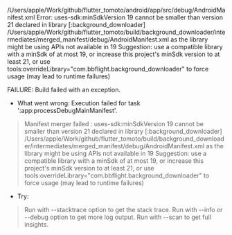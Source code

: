 /Users/apple/Work/github/flutter_tomoto/android/app/src/debug/AndroidManifest.xml Error:
uses-sdk:minSdkVersion 19 cannot be smaller than version 21 declared in library [:background_downloader] /Users/apple/Work/github/flutter_tomoto/build/background_downloader/intermediates/merged_manifest/debug/AndroidManifest.xml as the library might be using APIs not available in 19
Suggestion: use a compatible library with a minSdk of at most 19,
or increase this project's minSdk version to at least 21,
or use tools:overrideLibrary="com.bbflight.background_downloader" to force usage (may lead to runtime failures)

FAILURE: Build failed with an exception.

* What went wrong:
  Execution failed for task ':app:processDebugMainManifest'.
> Manifest merger failed : uses-sdk:minSdkVersion 19 cannot be smaller than version 21 declared in library [:background_downloader] /Users/apple/Work/github/flutter_tomoto/build/background_downloader/intermediates/merged_manifest/debug/AndroidManifest.xml as the library might be using APIs not available in 19
Suggestion: use a compatible library with a minSdk of at most 19,
or increase this project's minSdk version to at least 21,
or use tools:overrideLibrary="com.bbflight.background_downloader" to force usage (may lead to runtime failures)

* Try:
> Run with --stacktrace option to get the stack trace.
> Run with --info or --debug option to get more log output.
> Run with --scan to get full insights.